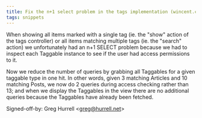 ```yaml
---
title: Fix the n+1 select problem in the tags implementation (wincent.com, 513d102)
tags: snippets
---
```


When showing all items marked with a single tag (ie. the "show" action of the tags controller) or all items matching multiple tags (ie. the "search" action) we unfortunately had an n+1 SELECT problem because we had to inspect each Taggable instance to see if the user had access permissions to it.

Now we reduce the number of queries by grabbing all Taggables for a given taggable type in one hit. In other words, given 3 matching Articles and 10 matching Posts, we now do 2 queries during access checking rather than 13; and when we display the Taggables in the view there are no additional queries because the Taggables have already been fetched.

Signed-off-by: Greg Hurrell &lt;greg@hurrell.net&gt;
